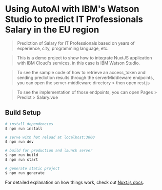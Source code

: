 # Using AutoAI with IBM's Watson Studio to predict IT Professionals Salary in the EU region

> Prediction of Salary for IT Professionals based on years of experience, city, programming language, etc.
> 

> This is a demo project to show how to integrate NuxtJS application with IBM Cloud's services, in this case is IBM Watson Studio.
> 

> To see the sample code of how to retrieve an access_token and sending prediction results through the serverMiddleware endpoints, you can open the server-middleware directory >  then open rest.js
> 

> To see the implementation of those endpoints, you can open Pages > Predict > Salary.vue

## Build Setup

``` bash
# install dependencies
$ npm run install

# serve with hot reload at localhost:3000
$ npm run dev

# build for production and launch server
$ npm run build
$ npm run start

# generate static project
$ npm run generate
```

For detailed explanation on how things work, check out [Nuxt.js docs](https://nuxtjs.org).
